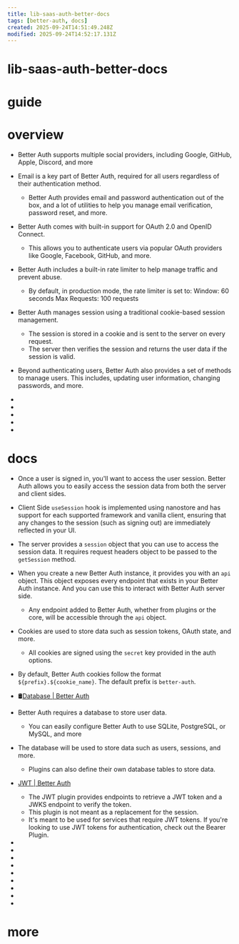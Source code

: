 ```yaml
---
title: lib-saas-auth-better-docs
tags: [better-auth, docs]
created: 2025-09-24T14:51:49.248Z
modified: 2025-09-24T14:52:17.131Z
---
```


# lib-saas-auth-better-docs

# guide

# overview
- Better Auth supports multiple social providers, including Google, GitHub, Apple, Discord, and more

- Email is a key part of Better Auth, required for all users regardless of their authentication method. 
  - Better Auth provides email and password authentication out of the box, and a lot of utilities to help you manage email verification, password reset, and more.

- Better Auth comes with built-in support for OAuth 2.0 and OpenID Connect. 
  - This allows you to authenticate users via popular OAuth providers like Google, Facebook, GitHub, and more.

- Better Auth includes a built-in rate limiter to help manage traffic and prevent abuse. 
  - By default, in production mode, the rate limiter is set to: Window: 60 seconds Max Requests: 100 requests

- Better Auth manages session using a traditional cookie-based session management. 
  - The session is stored in a cookie and is sent to the server on every request. 
  - The server then verifies the session and returns the user data if the session is valid.

- Beyond authenticating users, Better Auth also provides a set of methods to manage users. This includes, updating user information, changing passwords, and more.

- 
- 
- 
- 
- 

# docs
- Once a user is signed in, you'll want to access the user session. Better Auth allows you to easily access the session data from both the server and client sides.
- Client Side `useSession` hook is implemented using nanostore and has support for each supported framework and vanilla client, ensuring that any changes to the session (such as signing out) are immediately reflected in your UI.
- The server provides a `session` object that you can use to access the session data. It requires request headers object to be passed to the `getSession` method.

- When you create a new Better Auth instance, it provides you with an `api` object. This object exposes every endpoint that exists in your Better Auth instance. And you can use this to interact with Better Auth server side.
  - Any endpoint added to Better Auth, whether from plugins or the core, will be accessible through the `api` object.

- Cookies are used to store data such as session tokens, OAuth state, and more. 
  - All cookies are signed using the `secret` key provided in the auth options.
- By default, Better Auth cookies follow the format `${prefix}.${cookie_name}`. The default prefix is `better-auth`. 

- 🛢️[Database | Better Auth](https://www.better-auth.com/docs/concepts/database)

- Better Auth requires a database to store user data. 
  - You can easily configure Better Auth to use SQLite, PostgreSQL, or MySQL, and more
- The database will be used to store data such as users, sessions, and more. 
  - Plugins can also define their own database tables to store data.

- [JWT | Better Auth](https://www.better-auth.com/docs/plugins/jwt)
  - The JWT plugin provides endpoints to retrieve a JWT token and a JWKS endpoint to verify the token.
  - This plugin is not meant as a replacement for the session. 
  - It's meant to be used for services that require JWT tokens. If you're looking to use JWT tokens for authentication, check out the Bearer Plugin.

- 
- 
- 
- 
- 
- 
- 
- 
- 

# more
